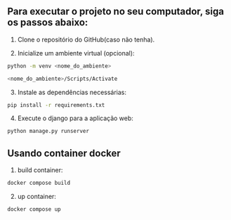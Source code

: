 ## Para executar o projeto no seu computador, siga os passos abaixo:

1. Clone o repositório do GitHub(caso não tenha).

2. Inicialize um ambiente virtual (opcional):
```bash
python -m venv <nome_do_ambiente>
```

```bash
<nome_do_ambiente>/Scripts/Activate
```

3. Instale as dependências necessárias:
```bash
pip install -r requirements.txt
```
4. Execute o django para a aplicação web:
```bash
python manage.py runserver
```

## Usando container docker

1. build container:
```bash
docker compose build
```

2. up container:
```bash
docker compose up
```